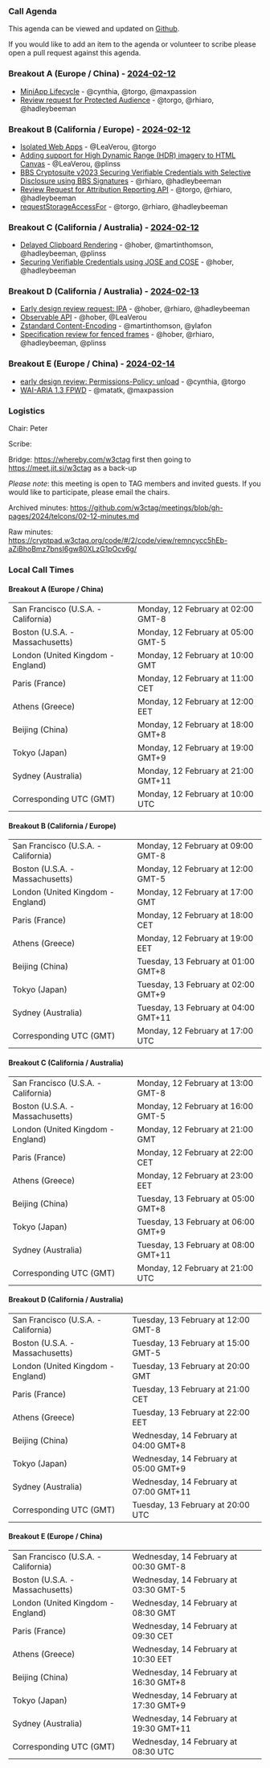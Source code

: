 ### Call Agenda

This agenda can be viewed and updated on [Github](https://github.com/w3ctag/meetings/blob/gh-pages/2024/telcons/02-12-agenda.md).

If you would like to add an item to the agenda or volunteer to scribe please open a pull request against this agenda.

### Breakout A (Europe / China) - [2024-02-12](https://www.timeanddate.com/worldclock/converter.html?iso=20240212T100000&p1=224&p2=43&p3=136&p4=195&p5=26&p6=33&p7=248&p8=235)

* [MiniApp Lifecycle](https://github.com/w3ctag/design-reviews/issues/523) - @cynthia, @torgo, @maxpassion
* [Review request for Protected Audience](https://github.com/w3ctag/design-reviews/issues/723) - @torgo, @rhiaro, @hadleybeeman


### Breakout B (California / Europe)  - [2024-02-12](https://www.timeanddate.com/worldclock/converter.html?iso=20240212T210000&p1=224&p2=43&p3=136&p4=195&p5=26&p6=33&p7=248&p8=235)

* [Isolated Web Apps](https://github.com/w3ctag/design-reviews/issues/842) - @LeaVerou, @torgo
* [Adding support for High Dynamic Range (HDR) imagery to HTML Canvas](https://github.com/w3ctag/design-reviews/issues/917) - @LeaVerou, @plinss
* [BBS Cryptosuite v2023 Securing Verifiable Credentials with Selective Disclosure using BBS Signatures](https://github.com/w3ctag/design-reviews/issues/922) - @rhiaro, @hadleybeeman
* [Review Request for Attribution Reporting API](https://github.com/w3ctag/design-reviews/issues/724) - @torgo, @rhiaro, @hadleybeeman
* [requestStorageAccessFor](https://github.com/w3ctag/design-reviews/issues/808) - @torgo, @rhiaro, @hadleybeeman

### Breakout C (California / Australia) - [2024-02-12](https://www.timeanddate.com/worldclock/converter.html?iso=20240212T210000&p1=224&p2=43&p3=136&p4=195&p5=26&p6=33&p7=248&p8=235)

* [Delayed Clipboard Rendering](https://github.com/w3ctag/design-reviews/issues/925) - @hober, @martinthomson, @hadleybeeman, @plinss
* [Securing Verifiable Credentials using JOSE and COSE](https://github.com/w3ctag/design-reviews/issues/899) - @hober, @hadleybeeman

### Breakout D (California / Australia) - [2024-02-13](https://www.timeanddate.com/worldclock/converter.html?iso=20240212T210000&p1=224&p2=43&p3=136&p4=195&p5=26&p6=33&p7=248&p8=235)

* [Early design review request: IPA](https://github.com/w3ctag/design-reviews/issues/823) - @hober, @rhiaro, @hadleybeeman
* [Observable API](https://github.com/w3ctag/design-reviews/issues/902) - @hober, @LeaVerou
* [Zstandard Content-Encoding](https://github.com/w3ctag/design-reviews/issues/930) - @martinthomson, @ylafon
* [Specification review for fenced frames](https://github.com/w3ctag/design-reviews/issues/838) - @hober, @rhiaro, @hadleybeeman, @plinss


### Breakout E (Europe / China) - [2024-02-14](https://www.timeanddate.com/worldclock/converter.html?iso=20240212T210000&p1=224&p2=43&p3=136&p4=195&p5=26&p6=33&p7=248&p8=235)

* [early design review: Permissions-Policy: unload](https://github.com/w3ctag/design-reviews/issues/738) - @cynthia, @torgo
* [WAI-ARIA 1.3 FPWD](https://github.com/w3ctag/design-reviews/issues/927) - @matatk, @maxpassion


### Logistics

Chair: Peter

Scribe:

Bridge: https://whereby.com/w3ctag first then going to https://meet.jit.si/w3ctag as a back-up

*Please note*: this meeting is open to TAG members and invited guests. If you would like to participate, please email the chairs.

Archived minutes: https://github.com/w3ctag/meetings/blob/gh-pages/2024/telcons/02-12-minutes.md

Raw minutes: https://cryptpad.w3ctag.org/code/#/2/code/view/remncycc5hEb-aZiBhoBmz7bnsI6gw80XLzG1pOcv6g/


### Local Call Times

#### Breakout A (Europe / China)

<table>
<tr><td> San Francisco (U.S.A. - California) <td> Monday, 12 February at 02:00 GMT-8</td></tr>
<tr><td> Boston (U.S.A. - Massachusetts) <td> Monday, 12 February at 05:00 GMT-5</td></tr>
<tr><td> London (United Kingdom - England) <td> Monday, 12 February at 10:00 GMT</td></tr>
<tr><td> Paris (France) <td> Monday, 12 February at 11:00 CET</td></tr>
<tr><td> Athens (Greece) <td> Monday, 12 February at 12:00 EET</td></tr>
<tr><td> Beijing (China) <td> Monday, 12 February at 18:00 GMT+8</td></tr>
<tr><td> Tokyo (Japan) <td> Monday, 12 February at 19:00 GMT+9</td></tr>
<tr><td> Sydney (Australia) <td> Monday, 12 February at 21:00 GMT+11</td></tr>
<tr><td> Corresponding UTC (GMT) <td> Monday, 12 February at 10:00 UTC</td></tr>
</table>

#### Breakout B (California / Europe) 

<table>
<tr><td> San Francisco (U.S.A. - California) <td> Monday, 12 February at 09:00 GMT-8</td></tr>
<tr><td> Boston (U.S.A. - Massachusetts) <td> Monday, 12 February at 12:00 GMT-5</td></tr>
<tr><td> London (United Kingdom - England) <td> Monday, 12 February at 17:00 GMT</td></tr>
<tr><td> Paris (France) <td> Monday, 12 February at 18:00 CET</td></tr>
<tr><td> Athens (Greece) <td> Monday, 12 February at 19:00 EET</td></tr>
<tr><td> Beijing (China) <td> Tuesday, 13 February at 01:00 GMT+8</td></tr>
<tr><td> Tokyo (Japan) <td> Tuesday, 13 February at 02:00 GMT+9</td></tr>
<tr><td> Sydney (Australia) <td> Tuesday, 13 February at 04:00 GMT+11</td></tr>
<tr><td> Corresponding UTC (GMT) <td> Monday, 12 February at 17:00 UTC</td></tr>
</table>

#### Breakout C (California / Australia)

<table>
<tr><td> San Francisco (U.S.A. - California) <td> Monday, 12 February at 13:00 GMT-8</td></tr>
<tr><td> Boston (U.S.A. - Massachusetts) <td> Monday, 12 February at 16:00 GMT-5</td></tr>
<tr><td> London (United Kingdom - England) <td> Monday, 12 February at 21:00 GMT</td></tr>
<tr><td> Paris (France) <td> Monday, 12 February at 22:00 CET</td></tr>
<tr><td> Athens (Greece) <td> Monday, 12 February at 23:00 EET</td></tr>
<tr><td> Beijing (China) <td> Tuesday, 13 February at 05:00 GMT+8</td></tr>
<tr><td> Tokyo (Japan) <td> Tuesday, 13 February at 06:00 GMT+9</td></tr>
<tr><td> Sydney (Australia) <td> Tuesday, 13 February at 08:00 GMT+11</td></tr>
<tr><td> Corresponding UTC (GMT) <td> Monday, 12 February at 21:00 UTC</td></tr>
</table>

#### Breakout D (California / Australia)

<table>
<tr><td> San Francisco (U.S.A. - California) <td> Tuesday, 13 February at 12:00 GMT-8</td></tr>
<tr><td> Boston (U.S.A. - Massachusetts) <td> Tuesday, 13 February at 15:00 GMT-5</td></tr>
<tr><td> London (United Kingdom - England) <td> Tuesday, 13 February at 20:00 GMT</td></tr>
<tr><td> Paris (France) <td> Tuesday, 13 February at 21:00 CET</td></tr>
<tr><td> Athens (Greece) <td> Tuesday, 13 February at 22:00 EET</td></tr>
<tr><td> Beijing (China) <td> Wednesday, 14 February at 04:00 GMT+8</td></tr>
<tr><td> Tokyo (Japan) <td> Wednesday, 14 February at 05:00 GMT+9</td></tr>
<tr><td> Sydney (Australia) <td> Wednesday, 14 February at 07:00 GMT+11</td></tr>
<tr><td> Corresponding UTC (GMT) <td> Tuesday, 13 February at 20:00 UTC</td></tr>
</table>

#### Breakout E (Europe / China)

<table>
<tr><td> San Francisco (U.S.A. - California) <td> Wednesday, 14 February at 00:30 GMT-8</td></tr>
<tr><td> Boston (U.S.A. - Massachusetts) <td> Wednesday, 14 February at 03:30 GMT-5</td></tr>
<tr><td> London (United Kingdom - England) <td> Wednesday, 14 February at 08:30 GMT</td></tr>
<tr><td> Paris (France) <td> Wednesday, 14 February at 09:30 CET</td></tr>
<tr><td> Athens (Greece) <td> Wednesday, 14 February at 10:30 EET</td></tr>
<tr><td> Beijing (China) <td> Wednesday, 14 February at 16:30 GMT+8</td></tr>
<tr><td> Tokyo (Japan) <td> Wednesday, 14 February at 17:30 GMT+9</td></tr>
<tr><td> Sydney (Australia) <td> Wednesday, 14 February at 19:30 GMT+11</td></tr>
<tr><td> Corresponding UTC (GMT) <td> Wednesday, 14 February at 08:30 UTC</td></tr>
</table>

